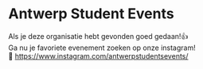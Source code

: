 # Antwerp Student Events

Als je deze organisatie hebt gevonden goed gedaan!👍   
Ga nu je favoriete evenement zoeken op onze instagram!  
🫣 https://www.instagram.com/antwerpstudentsevents/
